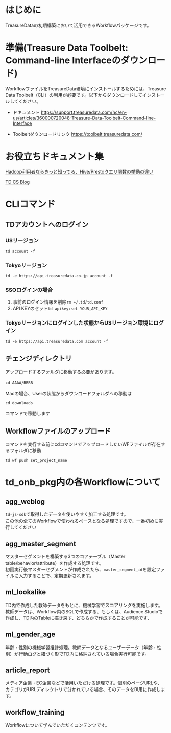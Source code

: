 # はじめに
TreasureDataの初期構築において活用できるWorkflowパッケージです。

# 準備(Treasure Data Toolbelt: Command-line Interfaceのダウンロード)
  
WorkflowファイルをTreasureData環境にインストールするためには、Treasure Data Toolbelt（CLI）の利用が必要です。以下からダウンロードしてインストールしてください。  
 - ドキュメント
 https://support.treasuredata.com/hc/en-us/articles/360000720048-Treasure-Data-Toolbelt-Command-line-Interface
 
 - Toolbeltダウンロードリンク
 https://toolbelt.treasuredata.com/

# お役立ちドキュメント集
[Hadoop利用者ならきっと知ってる、Hive/Prestoクエリ関数の挙動の違い](https://qiita.com/y-ken/items/400b7c70c324ac67af02)
  
[TD CS Blog](https://plazma.red/user_engagement/)
  

# CLIコマンド
## TDアカウントへのログイン
### USリージョン
`td account -f`
### Tokyoリージョン
`td -e https://api.treasuredata.co.jp account -f`
### SSOログインの場合
1. 事前のログイン情報を削除`rm ~/.td/td.conf`
2. API KEYのセット`td apikey:set YOUR_API_KEY`
### Tokyoリージョンにログインした状態からUSリージョン環境にログイン
`td -e https://api.treasuredata.com account -f`

## チェンジディレクトリ
アップロードするフォルダに移動する必要があります。 
  
`cd AAAA/BBBB`　　

Macの場合、Userの状態からダウンロードフォルダへの移動は
  
`cd downloads`
  
コマンドで移動します

## Workflowファイルのアップロード
  
コマンドを実行する前にcdコマンドでアップロードしたいWFファイルが存在するフォルダに移動
  
`td wf push set_project_name`

# td_onb_pkg内の各Workflowについて
## agg_weblog
`td-js-sdk`で取得したデータを使いやすく加工する処理です。  
この他の全てのWorkflowで使われるベースとなる処理ですので、一番初めに実行してください
## agg_master_segment
マスターセグメントを構築する3つのコアテーブル（Master table/behavior/attribute）を作成する処理です。  
初回実行後マスターセグメントが作成されたら、`master_segment_id`を設定ファイルに入力することで、定期更新されます。
## ml_lookalike
TD内で作成した教師データをもとに、機械学習でスコアリングを実施します。  
教師データは、Workflow内のSQLで作成する、もしくは、Audience Studioで作成し、TD内のTableに描き戻す、どちらかで作成することが可能です、
## ml_gender_age
年齢・性別の機械学習推計処理。教師データとなるユーザーデータ（年齢・性別）が行動ログと紐づく形でTD内に格納されている場合実行可能です。
## article_report
メディア企業・EC企業などで活用いただける処理です。個別のページURLや、カテゴリがURLディレクトリで分かれている場合、そのデータをBI用に作成します。
## workflow_training
Workflowについて学んでいただくコンテンツです。
